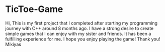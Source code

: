 # TicToe-Game
Hi,
This is my first project that I completed after starting my programming journey with C++ around 8 months ago. I have a strong desire to create simple games that I can enjoy with my sister and friends. It has been a fulfilling experience for me. I hope you enjoy playing the game!
Thank you!
Mikiyas

